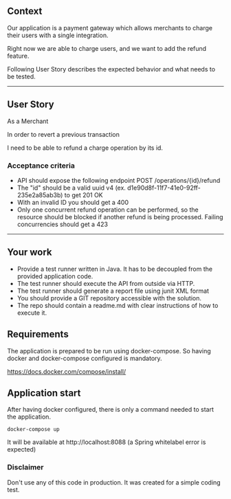 ## Context
Our application is a payment gateway which allows merchants to charge their users with a single integration.

Right now we are able to charge users, and we want to add the refund feature.

Following User Story describes the expected behavior and what needs to be tested.
___

## User Story
As a Merchant

In order to revert a previous transaction

I need to be able to refund a charge operation by its id.

### Acceptance criteria
- API should expose the following endpoint POST /operations/{id}/refund
- The "id" should be a valid uuid v4 (ex. d1e90d8f-11f7-41e0-92ff-235e2a85ab3b) to get 201 OK
- With an invalid ID you should get a 400
- Only one concurrent refund operation can be performed, so the resource should be blocked if another refund is being processed. Failing concurrencies should get a 423
___
## Your work
- Provide a test runner written in Java. It has to be decoupled from the provided application code.
- The test runner should execute the API from outside via HTTP.
- The test runner should generate a report file using junit XML format
- You should provide a GIT repository accessible with the solution.
- The repo should contain a readme.md with clear instructions of how to execute it.

## Requirements
The application is prepared to be run using docker-compose. So having docker and docker-compose configured is mandatory.

https://docs.docker.com/compose/install/

## Application start
After having docker configured, there is only a command needed to start the application.
```shell
docker-compose up
```
It will be available at http://localhost:8088 (a Spring whitelabel error is expected)


### Disclaimer
Don't use any of this code in production. It was created for a simple coding test.
